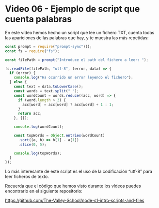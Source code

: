 # Video 06 - Ejemplo de script que cuenta palabras

En este vídeo hemos hecho un script que lee un fichero TXT, cuenta todas las apariciones de las palabras que hay, y te muestra las más repetidas:

```javascript
const prompt = require("prompt-sync")();
const fs = require("fs");

const filePath = prompt("Introduce el path del fichero a leer: ");

fs.readFile(filePath, "utf-8", (error, data) => {
  if (error) {
    console.log("Ha ocurrido un error leyendo el fichero");
  } else {
    const text = data.toLowerCase();
    const words = text.split(" ");
    const wordCount = words.reduce((acc, word) => {
      if (word.length > 3) {
        acc[word] = acc[word] ? acc[word] + 1 : 1;
      }
      return acc;
    }, {});

    console.log(wordCount);

    const topWords = Object.entries(wordCount)
      .sort((a, b) => b[1] - a[1])
      .slice(0, 5);

    console.log(topWords);
  }
});
```

Lo más interesante de este script es el uso de la codificación “utf-8” para leer ficheros de texto.

Recuerda que el código que hemos visto durante los vídeos puedes encontrarlo en el siguiente repositorio:

<https://github.com/The-Valley-School/node-s1-intro-scripts-and-files>
